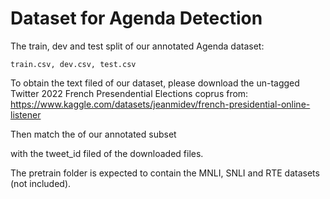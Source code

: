 # Dataset for Agenda Detection

The train, dev and test split of our annotated Agenda dataset: 

```
train.csv, dev.csv, test.csv 
```

To obtain the text filed of our dataset, please download the un-tagged Twitter 2022 French Presendential Elections coprus from: https://www.kaggle.com/datasets/jeanmidev/french-presidential-online-listener

Then match the of our annotated subset

with the tweet_id filed of the downloaded files.

The pretrain folder is expected to contain the MNLI, SNLI and RTE datasets (not included). 